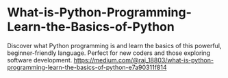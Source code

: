 # What-is-Python-Programming-Learn-the-Basics-of-Python
Discover what Python programming is and learn the basics of this powerful, beginner-friendly language. Perfect for new coders and those exploring software development.
https://medium.com/@raj_18803/what-is-python-programming-learn-the-basics-of-python-e7a90311f814
